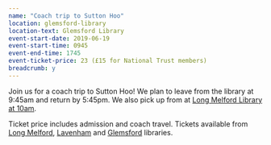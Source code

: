 ```yaml
---
name: "Coach trip to Sutton Hoo"
location: glemsford-library
location-text: Glemsford Library
event-start-date: 2019-06-19
event-start-time: 0945
event-end-time: 1745
event-ticket-price: 23 (£15 for National Trust members)
breadcrumb: y
---
```


Join us for a coach trip to Sutton Hoo! We plan to leave from the library at 9:45am and return by 5:45pm. We also pick up from at [Long Melford Library at 10am](/events/long-melford-2019-06-19-sutton-hoo-trip/).

Ticket price includes admission and coach travel. Tickets available from [Long Melford](/libraries/long-melford-library/), [Lavenham](/libraries/lavenham-library/) and [Glemsford](/libraries/glemsford-library/) libraries.
